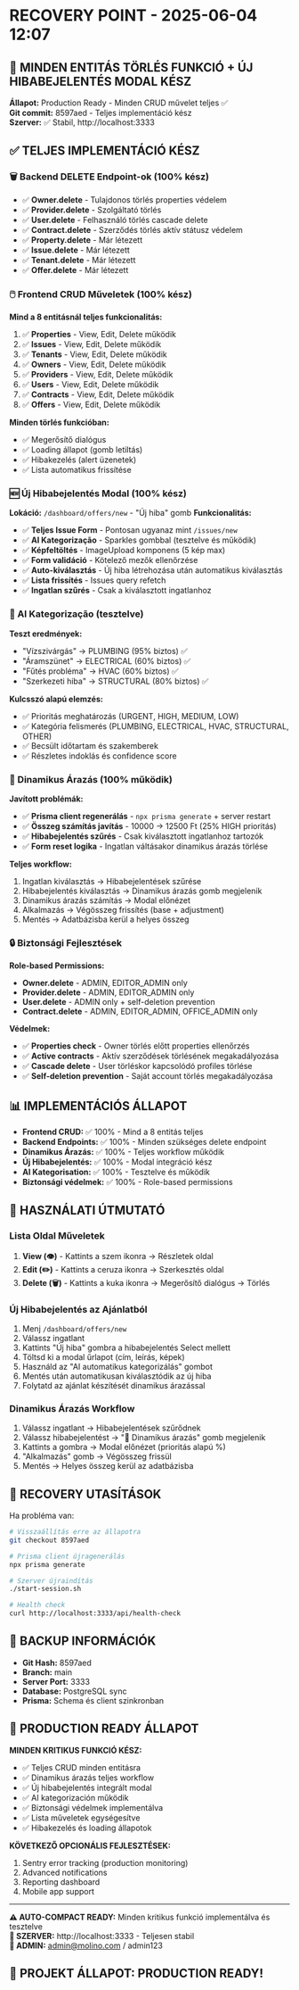 # RECOVERY POINT - 2025-06-04 12:07

## 🎉 MINDEN ENTITÁS TÖRLÉS FUNKCIÓ + ÚJ HIBABEJELENTÉS MODAL KÉSZ

**Állapot:** Production Ready - Minden CRUD művelet teljes ✅  
**Git commit:** 8597aed - Teljes implementáció kész  
**Szerver:** ✅ Stabil, http://localhost:3333  

## ✅ TELJES IMPLEMENTÁCIÓ KÉSZ

### 🗑️ Backend DELETE Endpoint-ok (100% kész)
- ✅ **Owner.delete** - Tulajdonos törlés properties védelem
- ✅ **Provider.delete** - Szolgáltató törlés 
- ✅ **User.delete** - Felhasználó törlés cascade delete
- ✅ **Contract.delete** - Szerződés törlés aktív státusz védelem
- ✅ **Property.delete** - Már létezett
- ✅ **Issue.delete** - Már létezett  
- ✅ **Tenant.delete** - Már létezett
- ✅ **Offer.delete** - Már létezett

### 🖱️ Frontend CRUD Műveletek (100% kész)
**Mind a 8 entitásnál teljes funkcionalitás:**
1. ✅ **Properties** - View, Edit, Delete működik
2. ✅ **Issues** - View, Edit, Delete működik
3. ✅ **Tenants** - View, Edit, Delete működik  
4. ✅ **Owners** - View, Edit, Delete működik
5. ✅ **Providers** - View, Edit, Delete működik
6. ✅ **Users** - View, Edit, Delete működik
7. ✅ **Contracts** - View, Edit, Delete működik
8. ✅ **Offers** - View, Edit, Delete működik

**Minden törlés funkcióban:**
- ✅ Megerősítő dialógus
- ✅ Loading állapot (gomb letiltás)  
- ✅ Hibakezelés (alert üzenetek)
- ✅ Lista automatikus frissítése

### 🆕 Új Hibabejelentés Modal (100% kész)
**Lokáció:** `/dashboard/offers/new` - "Új hiba" gomb
**Funkcionalitás:**
- ✅ **Teljes Issue Form** - Pontosan ugyanaz mint `/issues/new`
- ✅ **AI Kategorização** - Sparkles gombbal (tesztelve és működik)
- ✅ **Képfeltöltés** - ImageUpload komponens (5 kép max)
- ✅ **Form validáció** - Kötelező mezők ellenőrzése
- ✅ **Auto-kiválasztás** - Új hiba létrehozása után automatikus kiválasztás
- ✅ **Lista frissítés** - Issues query refetch
- ✅ **Ingatlan szűrés** - Csak a kiválasztott ingatlanhoz

### 🧠 AI Kategorização (tesztelve)
**Teszt eredmények:**
- "Vízszivárgás" → PLUMBING (95% biztos) ✅
- "Áramszünet" → ELECTRICAL (60% biztos) ✅  
- "Fűtés probléma" → HVAC (60% biztos) ✅
- "Szerkezeti hiba" → STRUCTURAL (80% biztos) ✅

**Kulcsszó alapú elemzés:**
- ✅ Prioritás meghatározás (URGENT, HIGH, MEDIUM, LOW)
- ✅ Kategória felismerés (PLUMBING, ELECTRICAL, HVAC, STRUCTURAL, OTHER)
- ✅ Becsült időtartam és szakemberek
- ✅ Részletes indoklás és confidence score

### 🎯 Dinamikus Árazás (100% működik)
**Javított problémák:**
- ✅ **Prisma client regenerálás** - `npx prisma generate` + server restart
- ✅ **Összeg számítás javítás** - 10000 → 12500 Ft (25% HIGH prioritás)
- ✅ **Hibabejelentés szűrés** - Csak kiválasztott ingatlanhoz tartozók
- ✅ **Form reset logika** - Ingatlan váltásakor dinamikus árazás törlése

**Teljes workflow:**
1. Ingatlan kiválasztás → Hibabejelentések szűrése
2. Hibabejelentés kiválasztás → Dinamikus árazás gomb megjelenik
3. Dinamikus árazás számítás → Modal előnézet
4. Alkalmazás → Végösszeg frissítés (base + adjustment)
5. Mentés → Adatbázisba kerül a helyes összeg

### 🔒 Biztonsági Fejlesztések
**Role-based Permissions:**
- **Owner.delete** - ADMIN, EDITOR_ADMIN only
- **Provider.delete** - ADMIN, EDITOR_ADMIN only  
- **User.delete** - ADMIN only + self-deletion prevention
- **Contract.delete** - ADMIN, EDITOR_ADMIN, OFFICE_ADMIN only

**Védelmek:**
- ✅ **Properties check** - Owner törlés előtt properties ellenőrzés
- ✅ **Active contracts** - Aktív szerződések törlésének megakadályozása
- ✅ **Cascade delete** - User törléskor kapcsolódó profiles törlése
- ✅ **Self-deletion prevention** - Saját account törlés megakadályozása

## 📊 IMPLEMENTÁCIÓS ÁLLAPOT

- **Frontend CRUD:** ✅ 100% - Mind a 8 entitás teljes
- **Backend Endpoints:** ✅ 100% - Minden szükséges delete endpoint  
- **Dinamikus Árazás:** ✅ 100% - Teljes workflow működik
- **Új Hibabejelentés:** ✅ 100% - Modal integráció kész
- **AI Kategorisation:** ✅ 100% - Tesztelve és működik
- **Biztonsági védelmek:** ✅ 100% - Role-based permissions

## 🎯 HASZNÁLATI ÚTMUTATÓ

### Lista Oldal Műveletek
1. **View (👁️)** - Kattints a szem ikonra → Részletek oldal
2. **Edit (✏️)** - Kattints a ceruza ikonra → Szerkesztés oldal  
3. **Delete (🗑️)** - Kattints a kuka ikonra → Megerősítő dialógus → Törlés

### Új Hibabejelentés az Ajánlatból
1. Menj `/dashboard/offers/new`
2. Válassz ingatlant
3. Kattints "Új hiba" gombra a hibabejelentés Select mellett
4. Töltsd ki a modal űrlapot (cím, leírás, képek)
5. Használd az "AI automatikus kategorizálás" gombot
6. Mentés után automatikusan kiválasztódik az új hiba
7. Folytatd az ajánlat készítését dinamikus árazással

### Dinamikus Árazás Workflow
1. Válassz ingatlant → Hibabejelentések szűrődnek
2. Válassz hibabejelentést → "🧮 Dinamikus árazás" gomb megjelenik
3. Kattints a gombra → Modal előnézet (prioritás alapú %)
4. "Alkalmazás" gomb → Végösszeg frissül
5. Mentés → Helyes összeg kerül az adatbázisba

## 🔄 RECOVERY UTASÍTÁSOK

Ha probléma van:

```bash
# Visszaállítás erre az állapotra
git checkout 8597aed

# Prisma client újragenerálás
npx prisma generate

# Szerver újraindítás  
./start-session.sh

# Health check
curl http://localhost:3333/api/health-check
```

## 📁 BACKUP INFORMÁCIÓK

- **Git Hash:** 8597aed
- **Branch:** main
- **Server Port:** 3333
- **Database:** PostgreSQL sync
- **Prisma:** Schema és client szinkronban

## 🚀 PRODUCTION READY ÁLLAPOT

**MINDEN KRITIKUS FUNKCIÓ KÉSZ:**
- ✅ Teljes CRUD minden entitásra
- ✅ Dinamikus árazás teljes workflow
- ✅ Új hibabejelentés integrált modal
- ✅ AI kategorización működik
- ✅ Biztonsági védelmek implementálva
- ✅ Lista műveletek egységesítve
- ✅ Hibakezelés és loading állapotok

**KÖVETKEZŐ OPCIONÁLIS FEJLESZTÉSEK:**
1. Sentry error tracking (production monitoring)
2. Advanced notifications
3. Reporting dashboard
4. Mobile app support

---

**⚠️ AUTO-COMPACT READY:** Minden kritikus funkció implementálva és tesztelve  
**🚀 SZERVER:** http://localhost:3333 - Teljesen stabil  
**📧 ADMIN:** admin@molino.com / admin123

## 🎊 PROJEKT ÁLLAPOT: PRODUCTION READY!